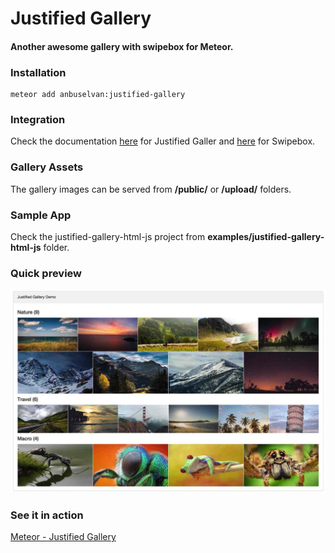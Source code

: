 # Justified Gallery

#### Another awesome gallery with swipebox for Meteor.

### Installation

    meteor add anbuselvan:justified-gallery

### Integration

Check the documentation [here](http://miromannino.github.io/Justified-Gallery) for Justified Galler and [here](http://brutaldesign.github.io/swipebox) for Swipebox.

### Gallery Assets

The gallery images can be served from **/public/** or **/upload/** folders.

### Sample App

Check the justified-gallery-html-js project from **examples/justified-gallery-html-js** folder.

### Quick preview

![Screen Capture](https://raw.githubusercontent.com/anbuselvan/justified-gallery/master/screenshot/justified-gallery.jpg)

### See it in action

[Meteor - Justified Gallery](http://justified-gallery.meteor.com)
